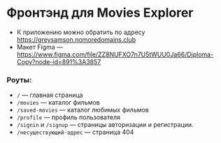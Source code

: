 # Фронтэнд для Movies Explorer
* К приложению можно обратить по адресу https://greysamson.nomoredomains.club
* Макет Figma — https://www.figma.com/file/ZZ8NUFXO7n7U5tWUU0Ja66/Diploma-Copy?node-id=891%3A3857 

### Роуты:
* `/` — главная страница
* `/movies` — каталог фильмов
* `/saved-movies` — каталог любимых фильмов
* `/profile` — профиль пользователя
* `/signin` и `/signup` — страницы авторизации и регистрации.
* `/несуществующий-адрес` — страница 404
